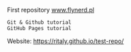 First repository www.flynerd.pl

    Git & Github tutorial
    GitHub Pages tutorial

Website: https://ritaly.github.io/test-repo/
